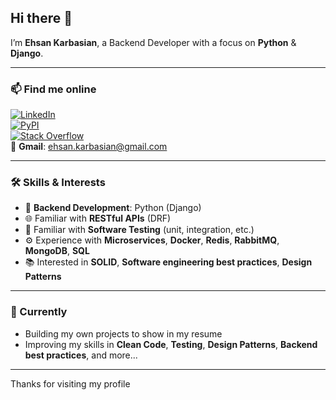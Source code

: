 ## Hi there 👋  
I’m **Ehsan Karbasian**, a Backend Developer with a focus on **Python** & **Django**.

---

### 📫 Find me online

[![LinkedIn](https://img.shields.io/badge/LinkedIn-ehsan--karbasian-blue?logo=linkedin&style=flat-square)](https://www.linkedin.com/in/ehsan-karbasian)  
[![PyPI](https://img.shields.io/badge/PyPI-ehsan__karbasian-orange?logo=pypi&style=flat-square)](https://pypi.org/user/ehsan_karbasian/)  
[![Stack Overflow](https://img.shields.io/badge/StackOverflow-ehsan-yellow?logo=stackoverflow&style=flat-square)](https://stackoverflow.com/users/11969460/ehsan)  
📧 **Gmail**: ehsan.karbasian@gmail.com  

---

### 🛠 Skills & Interests

- 🐍 **Backend Development**: Python (Django)  
- 🌐 Familiar with **RESTful APIs** (DRF)  
- 🧪 Familiar with **Software Testing** (unit, integration, etc.)  
- ⚙️ Experience with **Microservices**, **Docker**, **Redis**, **RabbitMQ**, **MongoDB**, **SQL**
- 📚 Interested in **SOLID**, **Software engineering best practices**, **Design Patterns**  

---

### 🌱 Currently

- Building my own projects to show in my resume  
- Improving my skills in **Clean Code**, **Testing**, **Design Patterns**, **Backend best practices**, and more...  

---

Thanks for visiting my profile  
